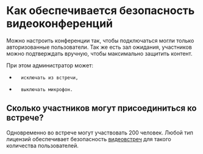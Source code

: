 <h1>Как обеспечивается безопасность видеоконференций</h1>

 

Можно настроить конференции так, чтобы подключаться могли только авторизованные пользователи. Так же есть зал ожидания, участников можно подтверждать вручную, чтобы максимально защитить контент.

 

При этом администратор может:

-       исключать из встречи,

-       выключать микрофон.

 


<h2>Сколько участников могут присоединиться ко встрече?</h2>

 

Одновременно во встрече могут участвовать 200 человек. Любой тип лицензий обеспечивает безопасность [видеовстреч](https://developers.sber.ru/portal/products/jazz-by-sber) для такого количества пользователей.
